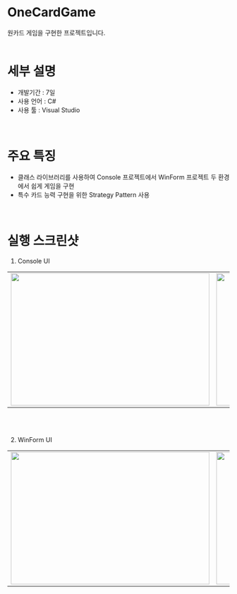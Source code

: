 # OneCardGame
원카드 게임을 구현한 프로젝트입니다. 
<br/><br/>
# 세부 설명
- 개발기간 : 7일
- 사용 언어 : C#
- 사용 툴 : Visual Studio
<br/><br/><br/>
# 주요 특징
- 클래스 라이브러리를 사용하여 Console 프로젝트에서 WinForm 프로젝트 두 환경에서 쉽게 게임을 구현
- 특수 카드 능력 구현을 위한 Strategy Pattern 사용
<br/><br/><br/>
# 실행 스크린샷
1. Console UI
<table>
  <tr>
<td><img src="https://user-images.githubusercontent.com/25303946/47774974-cdc25080-dd31-11e8-9611-ab50d324b8a3.png" width="450" height="300"/></td>
<td><img src="https://user-images.githubusercontent.com/25303946/47774983-d155d780-dd31-11e8-9f0f-54560171eef3.png" width="450" height="300"/></td>
  </tr>
</table>
<br/><br/>

2. WinForm UI
<table>
  <tr>
<td><img src="https://user-images.githubusercontent.com/25303946/47774988-d2870480-dd31-11e8-8908-b5b762d43c18.png" width="450" height="300"/></td>
<td><img src="https://user-images.githubusercontent.com/25303946/47774989-d31f9b00-dd31-11e8-9161-46f5440407f7.png" width="450" height="300"/></td>
  </tr>
</table>
<br/><br/>
